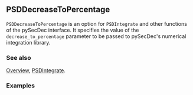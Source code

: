 ## PSDDecreaseToPercentage

`PSDDecreaseToPercentage` is an option for `PSDIntegrate` and other functions of the pySecDec interface. It specifies the value of the `decrease_to_percentage` parameter to be passed to pySecDec's numerical integration library.

### See also

[Overview](Extra/FeynHelpers.md), [PSDIntegrate](PSDIntegrate.md).

### Examples